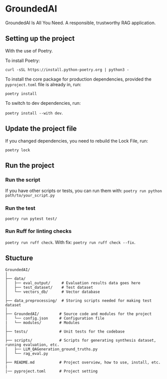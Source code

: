 # GroundedAI
GroundedAI Is All You Need. A responsible, trustworthy RAG application.

## Setting up the project
With the use of Poetry. 

To install Poetry:

`curl -sSL https://install.python-poetry.org | python3 -`

To install the core package for production dependencies, provided the `pyproject.toml` file is already in, run:

`poetry install`

To switch to dev dependencies, run:

`poetry install --with dev`.

## Update the project file
If you changed dependencies, you need to rebuild the Lock File, run:

`poetry lock`

## Run the project
### Run the script
If you have other scripts or tests, you can run them with:
`poetry run python path/to/your_script.py`

### Run the test
`poetry run pytest test/`

### Run Ruff for linting checks
`poetry run ruff check`.
With fix: `poetry run ruff check --fix`.


## Stucture
```
GroundedAI/
│
├── data/
│   ├── eval_output/     # Evaluation results data goes here
│   ├── test_dataset/    # Test dataset
│   └── vectors_db/      # Vector database
│
├── data_preprocessing/  # Storing scripts needed for making test dataset
│
├── GroundedAI/         # Source code and modules for the project
│   └── config.json     # Configuration file
|   └── modules/        # Modules 
│
├── tests/              # Unit tests for the codebase
│
├── scripts/            # Scripts for generating synthesis dataset, running evaluation, etc.
│   ├── LLM_QAGeneration_ground_truths.py
│   └── rag_eval.py
│
├── README.md           # Project overview, how to use, install, etc.
|
|── pyproject.toml      # Project setting
```